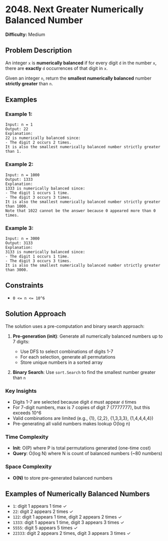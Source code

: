 # 2048. Next Greater Numerically Balanced Number

**Difficulty:** Medium

## Problem Description

An integer `x` is **numerically balanced** if for every digit `d` in the number `x`, there are **exactly** `d` occurrences of that digit in `x`.

Given an integer `n`, return the **smallest numerically balanced** number **strictly greater** than `n`.

## Examples

### Example 1:
```
Input: n = 1
Output: 22
Explanation: 
22 is numerically balanced since:
- The digit 2 occurs 2 times. 
It is also the smallest numerically balanced number strictly greater than 1.
```

### Example 2:
```
Input: n = 1000
Output: 1333
Explanation: 
1333 is numerically balanced since:
- The digit 1 occurs 1 time.
- The digit 3 occurs 3 times. 
It is also the smallest numerically balanced number strictly greater than 1000.
Note that 1022 cannot be the answer because 0 appeared more than 0 times.
```

### Example 3:
```
Input: n = 3000
Output: 3133
Explanation: 
3133 is numerically balanced since:
- The digit 1 occurs 1 time.
- The digit 3 occurs 3 times.
It is also the smallest numerically balanced number strictly greater than 3000.
```

## Constraints

- `0 <= n <= 10^6`

## Solution Approach

The solution uses a pre-computation and binary search approach:

1. **Pre-generation (init)**: Generate all numerically balanced numbers up to 7 digits:
   - Use DFS to select combinations of digits 1-7
   - For each selection, generate all permutations
   - Store unique numbers in a sorted array

2. **Binary Search**: Use `sort.Search` to find the smallest number greater than `n`

### Key Insights

- Digits 1-7 are selected because digit `d` must appear `d` times
- For 7-digit numbers, max is 7 copies of digit 7 (7777777), but this exceeds 10^6
- Valid combinations are limited (e.g., {1}, {2,2}, {1,3,3,3}, {1,4,4,4,4})
- Pre-generating all valid numbers makes lookup O(log n)

### Time Complexity

- **Init**: O(P) where P is total permutations generated (one-time cost)
- **Query**: O(log N) where N is count of balanced numbers (~80 numbers)

### Space Complexity

- **O(N)** to store pre-generated balanced numbers

## Examples of Numerically Balanced Numbers

- `1`: digit 1 appears 1 time ✓
- `22`: digit 2 appears 2 times ✓
- `122`: digit 1 appears 1 time, digit 2 appears 2 times ✓
- `1333`: digit 1 appears 1 time, digit 3 appears 3 times ✓
- `5555`: digit 5 appears 5 times ✓
- `22333`: digit 2 appears 2 times, digit 3 appears 3 times ✓

